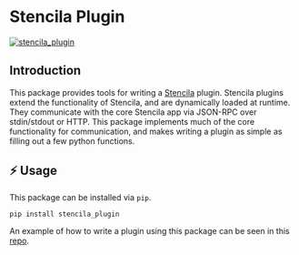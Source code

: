 <!--
SPDX-FileCopyrightText: 2024 Brett Calcott
SPDX-FileCopyrightText: 2024 Nokome Bentley

SPDX-License-Identifier: Apache-2.0
-->

# Stencila Plugin

[![stencila_plugin](https://img.shields.io/pypi/v/stencila_plugin.svg?logo=python&label=stencila_plugin&style=for-the-badge&color=1d3bd1&logoColor=66ff66&labelColor=3219a8)](https://pypi.org/project/stencila_plugin/)

## Introduction

This package provides tools for writing a [Stencila](https://github.com/stencila/stencila) plugin.
Stencila plugins extend the functionality of Stencila, and are dynamically loaded at runtime.
They communicate with the core Stencila app via JSON-RPC over stdin/stdout or HTTP.
This package implements much of the core functionality for communication, and makes writing a plugin as simple as filling out a few python functions.

## ⚡ Usage

This package can be installed via `pip`.

`pip install stencila_plugin`

An example of how to write a plugin using this package can be seen in this [repo](https://github.com/stencila/plugin-python-template).

